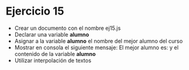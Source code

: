 # Ejercicio 15

* Crear un documento con el nombre ej15.js
* Declarar una variable **alumno**
* Asignar a la variable **alumno** el nombre del mejor alumno del curso
* Mostrar en consola el siguiente mensaje: El mejor alumno es: y el contenido de la variable **alumno**
* Utilizar interpolación de textos

